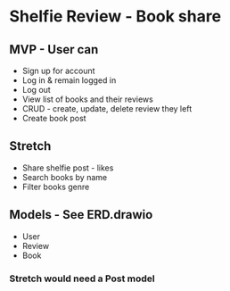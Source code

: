 # Shelfie Review - Book share 

## MVP - User can
- Sign up for account
- Log in & remain logged in
- Log out
- View list of books and their reviews
- CRUD - create, update, delete review they left
- Create book post
## Stretch
- Share shelfie post - likes
- Search books by name
- Filter books genre

## Models - See ERD.drawio
- User
- Review
- Book
    
### Stretch would need a Post model 
